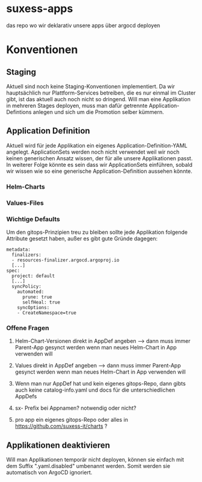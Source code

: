 # suxess-apps

das repo wo wir deklarativ unsere apps über argocd deployen

# Konventionen

## Staging

Aktuell sind noch keine Staging-Konventionen implementiert.
Da wir hauptsächlich nur Plattform-Services betreiben, die es nur einmal im Cluster gibt, ist das aktuell auch noch nicht so dringend.
Will man eine Applikation in mehreren Stages deployen, muss man dafür getrennte Application-Defintions anlegen und sich um die Promotion selber kümmern.

## Application Definition

Aktuell wird für jede Applikation ein eigenes Application-Definition-YAML angelegt. ApplicationSets werden noch nicht verwendet weil wir noch keinen generischen Ansatz wissen, der für alle unsere Applikationen passt.
In weiterer Folge könnte es sein dass wir ApplicationSets einführen, sobald wir wissen wie so eine generische Application-Definition aussehen könnte.

### Helm-Charts



### Values-Files


### Wichtige Defaults

Um den gitops-Prinzipien treu zu bleiben sollte jede Applikation folgende Attribute gesetzt haben, außer es gibt gute Gründe dagegen:

```
metadata:
  finalizers:
  - resources-finalizer.argocd.argoproj.io
  [...]
spec:
  project: default
  [...]
  syncPolicy:
    automated:
      prune: true
      selfHeal: true
    syncOptions:
    - CreateNamespace=true
```

### Offene Fragen

1. Helm-Chart-Versionen direkt in AppDef angeben --> dann muss immer Parent-App gesynct werden wenn man neues Helm-Chart in App verwenden will

2. Values direkt in AppDef angeben --> dann muss immer Parent-App gesynct werden wenn man neues Helm-Chart in App verwenden will

3. Wenn man nur AppDef hat und kein eigenes gitops-Repo, dann gibts auch keine catalog-info.yaml und docs für die unterschiedlichen AppDefs

4. sx- Prefix bei Appnamen? notwendig oder nicht?

5. pro app ein eigenes gitops-Repo oder alles in https://github.com/suxess-it/charts ?


## Applikationen deaktivieren

Will man Applikationen temporär nicht deployen, können sie einfach mit dem Suffix ".yaml.disabled" umbenannt werden. Somit werden sie automatisch von ArgoCD ignoriert.




